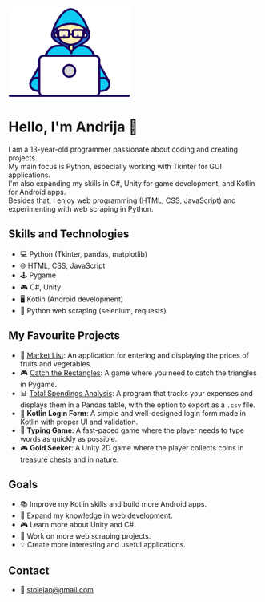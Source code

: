 ![gific](Developer.gif)  

# Hello, I'm Andrija 👋  

I am a 13-year-old programmer passionate about coding and creating projects.  
My main focus is Python, especially working with Tkinter for GUI applications.  
I'm also expanding my skills in C#, Unity for game development, and Kotlin for Android apps.  
Besides that, I enjoy web programming (HTML, CSS, JavaScript) and experimenting with web scraping in Python.  

## Skills and Technologies  
- 💻 Python (Tkinter, pandas, matplotlib)  
- 🌐 HTML, CSS, JavaScript  
- 🕹️ Pygame  
- 🎮 C#, Unity  
- 🖥️ Kotlin (Android development)  
- 🔎 Python web scraping (selenium, requests)  

## My Favourite Projects  
- 📝 [Market List](https://github.com/AndrijaStosic/Market-List): An application for entering and displaying the prices of fruits and vegetables.  
- 🎮 [Catch the Rectangles](https://github.com/AndrijaStosic/Catch-the-rectangles): A game where you need to catch the triangles in Pygame.  
- 📊 [Total Spendings Analysis](https://github.com/AndrijaStosic/Total-spendings-analysis): A program that tracks your expenses and displays them in a Pandas table, with the option to export as a `.csv` file.  
- 🔐 **Kotlin Login Form**: A simple and well-designed login form made in Kotlin with proper UI and validation.  
- 📜 **Typing Game**: A fast-paced game where the player needs to type words as quickly as possible.  
- 🎮 **Gold Seeker**: A Unity 2D game where the player collects coins in treasure chests and in nature.  

## Goals  
- 📚 Improve my Kotlin skills and build more Android apps.  
- 🚀 Expand my knowledge in web development.  
- 🎮 Learn more about Unity and C#.  
- 🔎 Work on more web scraping projects.  
- 💡 Create more interesting and useful applications.  

## Contact  
- 📧 stolejao@gmail.com  
